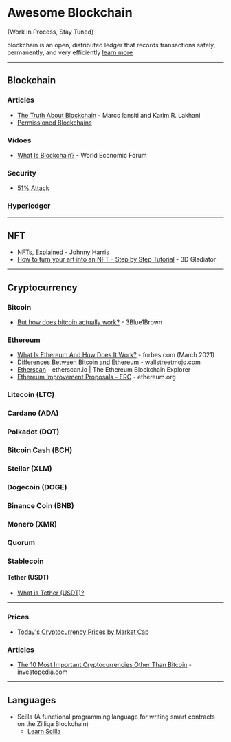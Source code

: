 # Awesome Blockchain

{Work in Process, Stay Tuned}

blockchain is an open, distributed ledger that records transactions safely, permanently, and very efficiently [learn more](https://hbr.org/2017/01/the-truth-about-blockchain)

-----

## Blockchain

### Articles
* [The Truth About Blockchain](https://hbr.org/2017/01/the-truth-about-blockchain) - Marco Iansiti and Karim R. Lakhani
* [Permissioned Blockchains](https://www.investopedia.com/terms/p/permissioned-blockchains.asp)

### Vidoes
* [What Is Blockchain?](https://www.youtube.com/watch?v=6WG7D47tGb0) - World Economic Forum


### Security
* [51% Attack](https://www.investopedia.com/terms/1/51-attack.asp)


### Hyperledger

-----
## NFT
* [NFTs, Explained](https://www.youtube.com/watch?v=Oz9zw7-_vhM) - Johnny Harris
* [How to turn your art into an NFT – Step by Step Tutorial](https://www.youtube.com/watch?v=CFD_8oDxw1k) - 3D Gladiator


-----


## Cryptocurrency

### Bitcoin
* [But how does bitcoin actually work?](https://www.youtube.com/watch?v=bBC-nXj3Ng4) - 3Blue1Brown

### Ethereum
* [What Is Ethereum And How Does It Work?](https://www.forbes.com/advisor/investing/what-is-ethereum-ether/) - forbes.com (March 2021)
* [Differences Between Bitcoin and Ethereum](https://www.wallstreetmojo.com/bitcoin-vs-ethereum/) - wallstreetmojo.com
* [Etherscan](https://etherscan.io/) - etherscan.io | The Ethereum Blockchain Explorer
* [Ethereum Improvement Proposals - ERC](https://eips.ethereum.org/erc) - ethereum.org

### Litecoin (LTC)

### Cardano (ADA)
### Polkadot (DOT)
### Bitcoin Cash (BCH)
### Stellar (XLM)
### Dogecoin (DOGE)
### Binance Coin (BNB)
### Monero (XMR)
### Quorum

### Stablecoin
#### Tether (USDT)
* [What is Tether (USDT)?](https://www.youtube.com/watch?v=Kt0HlIP06d8)

-----

### Prices
* [Today's Cryptocurrency Prices by Market Cap](https://coinmarketcap.com/)

### Articles
* [The 10 Most Important Cryptocurrencies Other Than Bitcoin](https://www.investopedia.com/tech/most-important-cryptocurrencies-other-than-bitcoin) - investopedia.com

-----
## Languages
 * Scilla (A functional programming language for writing smart contracts on the Zilliqa Blockchain)
   * [Learn Scilla](https://learnscilla.com/home) 
